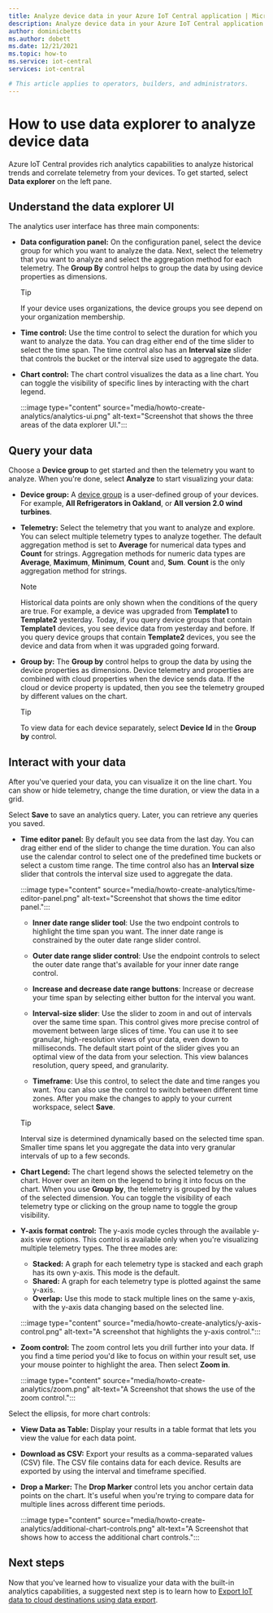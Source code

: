 ```yaml
---
title: Analyze device data in your Azure IoT Central application | Microsoft Docs
description: Analyze device data in your Azure IoT Central application.
author: dominicbetts
ms.author: dobett
ms.date: 12/21/2021
ms.topic: how-to
ms.service: iot-central
services: iot-central

# This article applies to operators, builders, and administrators.
---
```


# How to use data explorer to analyze device data

Azure IoT Central provides rich analytics capabilities to analyze historical trends and correlate telemetry from your devices. To get started, select **Data explorer** on the left pane.

## Understand the data explorer UI

The analytics user interface has three main components:

- **Data configuration panel:** On the configuration panel, select the device group for which you want to analyze the data. Next, select the telemetry that you want to analyze and select the aggregation method for each telemetry. The **Group By** control helps to group the data by using device properties as dimensions.

    > [!TIP]
    > If your device uses organizations, the device groups you see depend on your organization membership.

- **Time control:** Use the time control to select the duration for which you want to analyze the data. You can drag either end of the time slider to select the time span. The time control also has an **Interval size** slider that controls the bucket or the interval size used to aggregate the data.

- **Chart control:** The chart control visualizes the data as a line chart. You can toggle the visibility of specific lines by interacting with the chart legend.

  :::image type="content" source="media/howto-create-analytics/analytics-ui.png" alt-text="Screenshot that shows the three areas of the data explorer UI.":::

## Query your data

Choose a **Device group** to get started and then the telemetry you want to analyze. When you're done, select **Analyze** to start visualizing your data:

- **Device group:** A [device group](tutorial-use-device-groups.md) is a user-defined group of your devices. For example, **All Refrigerators in Oakland**, or **All version 2.0 wind turbines**.

- **Telemetry:** Select the telemetry that you want to analyze and explore. You can select multiple telemetry types to analyze together. The default aggregation method is set to **Average** for numerical data types and **Count** for strings. Aggregation methods for numeric data types are **Average**, **Maximum**, **Minimum**, **Count** and, **Sum**. **Count** is the only aggregation method for strings.

    > [!NOTE]
    > Historical data points are only shown when the conditions of the query are true. For example, a device was upgraded from **Template1** to **Template2** yesterday. Today, if you query device groups that contain **Template1** devices, you see device data from yesterday and before. If you query device groups that contain **Template2** devices, you see the device and data from when it was upgraded going forward.

- **Group by:** The **Group by** control helps to group the data by using the device properties as dimensions. Device telemetry and properties are combined with cloud properties when the device sends data. If the cloud or device property is updated, then you see the telemetry grouped by different values on the chart.

    > [!TIP]
    > To view data for each device separately, select **Device Id** in the **Group by** control.

## Interact with your data

After you've queried your data, you can visualize it on the line chart. You can show or hide telemetry, change the time duration, or view the data in a grid.

Select **Save** to save an analytics query. Later, you can retrieve any queries you saved.

- **Time editor panel:** By default you see data from the last day. You can drag either end of the slider to change the time duration. You can also use the calendar control to select one of the predefined time buckets or select a custom time range. The time control also has an **Interval size** slider that controls the interval size used to aggregate the data.

  :::image type="content" source="media/howto-create-analytics/time-editor-panel.png" alt-text="Screenshot that shows the time editor panel.":::

  - **Inner date range slider tool**: Use the two endpoint controls to highlight the time span you want. The inner date range is constrained by the outer date range slider control.
  
  - **Outer date range slider control**: Use the endpoint controls to select the outer date range that's available for your inner date range control.

  - **Increase and decrease date range buttons**: Increase or decrease your time span by selecting either button for the interval you want.

  - **Interval-size slider**: Use the slider to zoom in and out of intervals over the same time span. This control gives more precise control of movement between large slices of time. You can use it to see granular, high-resolution views of your data, even down to milliseconds. The default start point of the slider gives you an optimal view of the data from your selection. This view balances resolution, query speed, and granularity.
  
  - **Timeframe**: Use this control, to select the date and time ranges you want. You can also use the control to switch between different time zones. After you make the changes to apply to your current workspace, select **Save**.

  > [!TIP]
  > Interval size is determined dynamically based on the selected time span. Smaller time spans let you aggregate the data into very granular intervals of up to a few seconds.

- **Chart Legend:** The chart legend shows the selected telemetry on the chart. Hover over an item on the legend to bring it into focus on the chart. When you use **Group by**, the telemetry is grouped by the values of the selected dimension. You can toggle the visibility of each telemetry type or clicking on the group name to toggle the group visibility.  

- **Y-axis format control:** The y-axis mode cycles through the available y-axis view options. This control is available only when you're visualizing multiple telemetry types. The three modes are:

  - **Stacked:** A graph for each telemetry type is stacked and each graph has its own y-axis. This mode is the default.
  - **Shared:** A graph for each telemetry type is plotted against the same y-axis.
  - **Overlap:** Use this mode to stack multiple lines on the same y-axis, with the y-axis data changing based on the selected line.

  :::image type="content" source="media/howto-create-analytics/y-axis-control.png" alt-text="A screenshot that highlights the y-axis control.":::

- **Zoom control:** The zoom control lets you drill further into your data. If you find a time period you'd like to focus on within your result set, use your mouse pointer to highlight the area. Then  select **Zoom in**.

  :::image type="content" source="media/howto-create-analytics/zoom.png" alt-text="A Screenshot that shows the use of the zoom control.":::

Select the ellipsis, for more chart controls:

- **View Data as Table:** Display your results in a table format that lets you view the value for each data point.

- **Download as CSV:** Export your results as a comma-separated values (CSV) file. The CSV file contains data for each device. Results are exported by using the interval and timeframe specified.

- **Drop a Marker:** The **Drop Marker** control lets you anchor certain data points on the chart. It's useful when you're trying to compare data for multiple lines across different time periods.

  :::image type="content" source="media/howto-create-analytics/additional-chart-controls.png" alt-text="A Screenshot that shows how to access the additional chart controls.":::

## Next steps

Now that you've learned how to visualize your data with the built-in analytics capabilities, a suggested next step is to learn how to [Export IoT data to cloud destinations using data export](howto-export-data.md).
